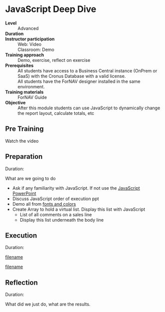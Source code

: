 # JavaScript Deep Dive
<dl>
  <dt><b>Level</b></dt>
  <dd>Advanced</dd>
  <dt><b>Duration</b></dt>
  <dd></dd>
  <dt><b>Instructor participation</b></dt>
  <dd>Web: Video<br>Classroom: Demo</dd>
  <dt><b>Training approach</b></dt>
  <dd>Demo, exercise, reflect on exercise</dd>
  <dt><b>Prerequisites</b></dt>
  <dd>All students have access to a Business Central instance (OnPrem or SaaS) with the Cronus Database with a valid license. <br> All students have the ForNAV designer installed in the same environment.</dd>
  <dt><b>Training materials</b></dt>
  <dd>ForNAV Guide</dd>
  <dt><b>Objective</b></dt>
  <dd>After this module students can use JavaScript to dynamically change the report layout, calculate totals, etc</dd>
</dl>

## Pre Training
Watch the video []()

## Preparation
Duration:

What are we going to do

* Ask if any familiarity with JavaScript. If not use the [JavaScript PowerPoint](https://github.com/renebrummel/ForNAV.TrainingModules/raw/master/Modules/23%20JavaScript%20Deep%20Dive/JavaScript%20Deep%20Dive.pptx)
* Discuss JavaScript order of execution ppt
* Demo all from [fonts and colors](/Modules/08%20Dynamic%20Change%20Fonts/DynamicChangeFonts.Trainer.md)
* Create Array to hold a virtual list. Display this list with JavaScript
  * List of all comments on a sales line
  * Display this list underneath the body line

## Execution
Duration:

[filename](../../Exercises/DynamicChangeFonts.Exercise.md ':include')


[filename](../../Exercises/JavaScript.Exercise.md ':include')

## Reflection
Duration:

What did we just do, what are the results.
